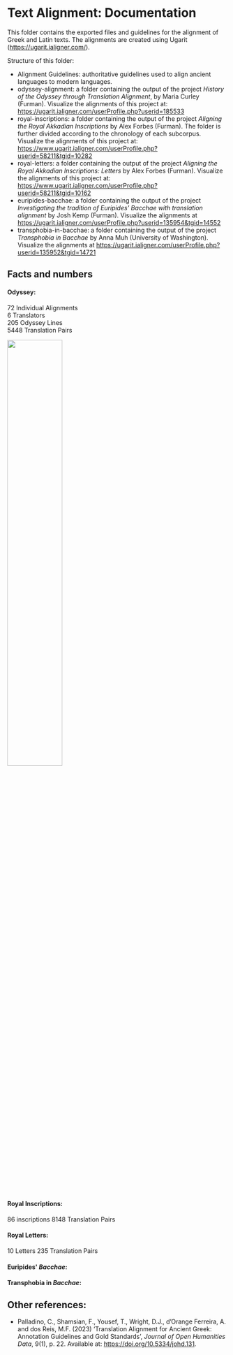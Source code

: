 # Text Alignment: Documentation

This folder contains the exported files and guidelines for the alignment of Greek and Latin texts. The alignments are created using Ugarit (https://ugarit.ialigner.com/).

Structure of this folder: 
* Alignment Guidelines: authoritative guidelines used to align ancient languages to modern languages. 
* odyssey-alignment: a folder containing the output of the project _History of the Odyssey through Translation Alignment_, by Maria Curley (Furman). Visualize the alignments of this project at: https://ugarit.ialigner.com/userProfile.php?userid=185533
* royal-inscriptions: a folder containing the output of the project _Aligning the Royal Akkadian Inscriptions_ by Alex Forbes (Furman). The folder is further divided according to the chronology of each subcorpus. Visualize the alignments of this project at: https://www.ugarit.ialigner.com/userProfile.php?userid=58211&tgid=10282
* royal-letters: a folder containing the output of the project _Aligning the Royal Akkadian Inscriptions: Letters_ by Alex Forbes (Furman). Visualize the alignments of this project at: https://www.ugarit.ialigner.com/userProfile.php?userid=58211&tgid=10162
* euripides-bacchae: a folder containing the output of the project _Investigating the tradition of Euripides' Bacchae with translation alignment_ by Josh Kemp (Furman). Visualize the alignments at https://ugarit.ialigner.com/userProfile.php?userid=135954&tgid=14552 
* transphobia-in-bacchae: a folder containing the output of the project _Transphobia in Bacchae_ by Anna Muh (University of Washington). Visualize the alignments at https://ugarit.ialigner.com/userProfile.php?userid=135952&tgid=14721

## Facts and numbers

#### Odyssey:   
72 Individual Alignments   
6 Translators   
205 Odyssey Lines   
5448 Translation Pairs   

<img src="https://github.com/user-attachments/assets/24ee21e7-9f21-406e-b973-8b9f1e1a2a87" width=50% height=50%>


#### Royal Inscriptions: 
86 inscriptions
8148 Translation Pairs



#### Royal Letters:
10 Letters
235 Translation Pairs


#### Euripides' _Bacchae_: 


#### Transphobia in _Bacchae_:

  
## Other references: 
* Palladino, C., Shamsian, F., Yousef, T., Wright, D.J., d’Orange Ferreira, A. and dos Reis, M.F. (2023) ‘Translation Alignment for Ancient Greek: Annotation Guidelines and Gold Standards’, <i>Journal of Open Humanities Data</i>, 9(1), p. 22. Available at: https://doi.org/10.5334/johd.131.

